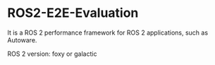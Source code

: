 # ROS2-E2E-Evaluation

It is a ROS 2 performance framework for ROS 2 applications, such as Autoware.

ROS 2 version: foxy or galactic

